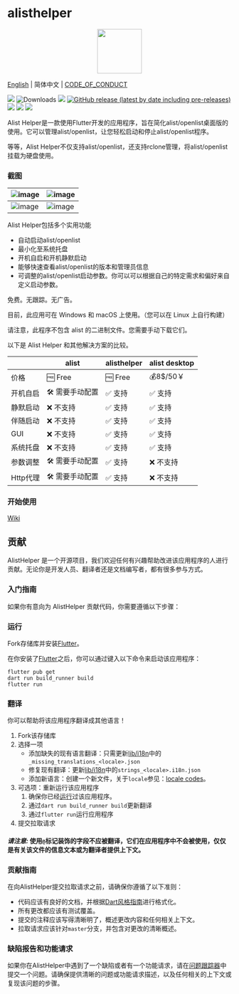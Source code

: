 # alisthelper

<p align="center">
  <img src="https://github.com/Xmarmalade/alisthelper/assets/16839488/2067509c-756e-48cd-8f20-5ea961f46ef7" width="100" height="100">
</p>

[English](./README.md) | 简体中文 |  [CODE_OF_CONDUCT](./CODE_OF_CONDUCT.md)

![](https://img.shields.io/badge/language-dart-blue.svg?style=for-the-badge&color=00ACC1)
![Downloads](https://img.shields.io/badge/flutter-00B0FF?style=for-the-badge&logo=flutter)
[![](https://img.shields.io/github/downloads/Xmarmalade/alisthelper/total?style=for-the-badge&color=FF2196)](https://github.com/Xmarmalade/alisthelper/releases)
[![GitHub release (latest by date including pre-releases)](https://img.shields.io/github/v/release/Xmarmalade/alisthelper?include_prereleases&style=for-the-badge)](https://github.com/Xmarmalade/alisthelper/releases/latest)
[![](https://img.shields.io/github/license/Xmarmalade/alisthelper?style=for-the-badge)](./LICENSE)
![](https://img.shields.io/github/stars/Xmarmalade/alisthelper?style=for-the-badge)
![](https://img.shields.io/github/issues/Xmarmalade/alisthelper?style=for-the-badge&color=9C27B0)

Alist Helper是一款使用Flutter开发的应用程序，旨在简化alist/openlist桌面版的使用。它可以管理alist/openlist，让您轻松启动和停止alist/openlist程序。

等等，Alist Helper不仅支持alist/openlist，还支持rclone管理，将alist/openlist挂载为硬盘使用。

### 截图
| ![image](https://github.com/Xmarmalade/alisthelper/assets/16839488/26b3e59a-ab5c-49de-b590-1374f45fbc34) | ![image](https://github.com/Xmarmalade/alisthelper/assets/16839488/17d661cd-75df-470d-9ee0-afc8b4c6fa6e) |
| --------------------------------------------------------------------------------------------------------------- | --------------------------------------------------------------------------------------------------------------- |
| ![image](https://github.com/Xmarmalade/alisthelper/assets/16839488/5b65fd3c-e0b6-4135-bf3f-7ea10cd7d642) | ![image](https://github.com/Xmarmalade/alisthelper/assets/16839488/f780f2a7-6294-4849-be5b-822f10530796) |

Alist Helper包括多个实用功能

 - 自动启动alist/openlist
 - 最小化至系统托盘
 - 开机自启和开机静默启动
 - 能够快速查看alist/openlist的版本和管理员信息
 - 可调整的alist/openlist启动参数。你可以可以根据自己的特定需求和偏好来自定义启动参数。

免费。无跟踪。无广告。

目前，此应用可在 Windows 和 macOS 上使用。（您可以在 Linux 上自行构建）

请注意，此程序不包含 alist 的二进制文件。您需要手动下载它们。

以下是 Alist Helper 和其他解决方案的比较。

|          | alist          | alisthelper | alist desktop |
| -------- | -------------- | ----------- | ------------- |
| 价格     | 🆓 Free         | 🆓 Free      | 💰8$/50￥       |
| 开机自启 | 🛠️ 需要手动配置 | ✅ 支持      | ✅ 支持        |
| 静默启动 | ❌ 不支持       | ✅ 支持      | ✅ 支持        |
| 伴随启动 | ❌ 不支持       | ✅ 支持      | ✅ 支持      |
| GUI      | ❌ 不支持       | ✅ 支持      | ✅ 支持        |
| 系统托盘 | ❌ 不支持       | ✅ 支持      | ✅ 支持        |
| 参数调整 | 🛠️ 需要手动配置 | ✅ 支持      | ❌ 不支持      |
| Http代理 | 🛠️ 需要手动配置 | ✅ 支持      | ❌ 不支持      |

### 开始使用
[Wiki](https://github.com/Xmarmalade/alisthelper/wiki)

## 贡献

AlistHelper 是一个开源项目，我们欢迎任何有兴趣帮助改进该应用程序的人进行贡献。无论你是开发人员、翻译者还是文档编写者，都有很多参与方式。

### 入门指南

如果你有意向为 AlistHelper 贡献代码，你需要遵循以下步骤：

### 运行

Fork存储库并安装[Flutter](https://flutter.dev)。

在你安装了[Flutter](https://flutter.dev)之后，你可以通过键入以下命令来启动该应用程序：

```shell
flutter pub get
dart run build_runner build
flutter run
```

### 翻译

你可以帮助将该应用程序翻译成其他语言！

1. Fork该存储库
2. 选择一项
   - 添加缺失的现有语言翻译：只需更新[lib/i18n](https://github.com/Xmarmalade/alisthelper/tree/master/lib/i18n)中的`_missing_translations_<locale>.json`
   - 修复现有翻译：更新[lib/i18n](https://github.com/Xmarmalade/alisthelper/tree/master/lib/i18n)中的`strings_<locale>.i18n.json`
   - 添加新语言：创建一个新文件，关于`locale`参见：[locale codes](https://saimana.com/list-of-country-locale-code/)。
3. 可选项：重新运行该应用程序
   1. 确保你已经[运行](#run)过该应用程序。
   2. 通过`dart run build_runner build`更新翻译
   3. 通过`flutter run`运行应用程序
4. 提交拉取请求

#### _请注意:_ 使用`@`标记装饰的字段不应被翻译，它们在应用程序中不会被使用，仅仅是有关该文件的信息文本或为翻译者提供上下文。

### 贡献指南

在向AlistHelper提交拉取请求之前，请确保你遵循了以下准则：

- 代码应该有良好的文档，并根据[Dart风格指南](https://dart.dev/guides/language/effective-dart/style)进行格式化。
- 所有更改都应该有测试覆盖。
- 提交的注释应该写得清晰明了，概述更改内容和任何相关上下文。
- 拉取请求应该针对`master`分支，并包含对更改的清晰概述。

### 缺陷报告和功能请求

如果你在AlistHelper中遇到了一个缺陷或者有一个功能请求，请在[问题跟踪器](https://github.com/Xmarmalade/alisthelper/issues)中提交一个问题。请确保提供清晰的问题或功能请求描述，以及任何相关的上下文或复现该问题的步骤。
